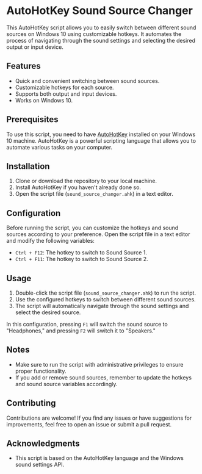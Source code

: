 # AutoHotKey Sound Source Changer

This AutoHotKey script allows you to easily switch between different sound sources on Windows 10 using customizable hotkeys. It automates the process of navigating through the sound settings and selecting the desired output or input device.

## Features

- Quick and convenient switching between sound sources.
- Customizable hotkeys for each source.
- Supports both output and input devices.
- Works on Windows 10.

## Prerequisites

To use this script, you need to have [AutoHotKey](https://www.autohotkey.com/) installed on your Windows 10 machine. AutoHotKey is a powerful scripting language that allows you to automate various tasks on your computer.

## Installation

1. Clone or download the repository to your local machine.
2. Install AutoHotKey if you haven't already done so.
3. Open the script file (`sound_source_changer.ahk`) in a text editor.

## Configuration

Before running the script, you can customize the hotkeys and sound sources according to your preference. Open the script file in a text editor and modify the following variables:

- `Ctrl + F12`: The hotkey to switch to Sound Source 1.
- `Ctrl + F11`: The hotkey to switch to Sound Source 2.

## Usage

1. Double-click the script file (`sound_source_changer.ahk`) to run the script.
2. Use the configured hotkeys to switch between different sound sources.
3. The script will automatically navigate through the sound settings and select the desired source.

In this configuration, pressing `F1` will switch the sound source to "Headphones," and pressing `F2` will switch it to "Speakers."

## Notes

- Make sure to run the script with administrative privileges to ensure proper functionality.
- If you add or remove sound sources, remember to update the hotkeys and sound source variables accordingly.

## Contributing

Contributions are welcome! If you find any issues or have suggestions for improvements, feel free to open an issue or submit a pull request.

## Acknowledgments

- This script is based on the AutoHotKey language and the Windows sound settings API.
